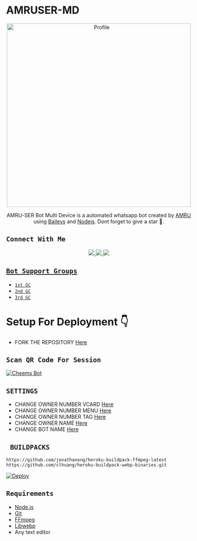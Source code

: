 
# AMRUSER-MD

<p align="center">
  <a href="https://www.instagram.com/_its_me_dron/"><img src="https://i.imgur.com/O5puGK7.jpeg" width="500" alt="Profile"/> </a>
</p>
<p align="center">
AMRU-SER Bot Multi Device is a automated whatsapp bot created by <a href="https://github.com/AMRUSIR" target="_blank">AMRU</a> using <a href="https://github.com/adiwajshing/Baileys" target="_blank">Baileys</a> and <a href="https://github.com/nodejs" target="_blank">Nodejs</a>. Dont forget to give a star 🍭.
</p>

## ```Connect With Me```
<p align="center">
<a href="https://wa.me/917025631103"><img src="https://img.shields.io/badge/Contact AMRU-25D366?style=for-the-badge&logo=whatsapp&logoColor=white" />
<a href="https://chat.whatsapp.com/HYj9wu5Jrv6CROxyeQbHoS"><img src="https://img.shields.io/badge/Join Official GC-25D366?style=for-the-badge&logo=whatsapp&logoColor=white" />
<a href="https://youtube.com/channel/"><img src="https://img.shields.io/badge/Subscribe AMRU-ff0000?style=for-the-badge&logo=youtube&logoColor=ff000000&link=https://www.youtube.com/c/BOTINDO" /><br>
</p>


## ```Bot Support Groups```

- [`1st GC`](https://chat.whatsapp.com/HYj9wu5Jrv6CROxyeQbHoS)
- [`2nd GC`](https://chat.whatsapp.com/LS1Xx3fSqg7FpSYSjKWhL5)
- [`3rd GC`](https://chat.whatsapp.com/EcycNbJFCVT5ZsG9xIGkqd)

# Setup For Deployment 👇

- FORK THE REPOSITORY [Here](https://github.com/AMRUSIR/AMRU-SER-MD/fork)

## `Scan QR Code For Session`
[![Cheems Bot](https://repl.it/badge/github/quiec/whatsasena)](https://replit.com/@Itsme-soman/AMRU-SER-MD?output%20only=1&lite=1#index.js)

## `SETTINGS`

- CHANGE OWNER NUMBER VCARD [Here](https://github.com/AMRUSIR/AMRU-SER-MD/blob/master/settings.js#L58)
- CHANGE OWNER NUMBER MENU [Here](https://github.com/AMRUSIR/AMRU-SER-MD/blob/master/settings.js#L65)
- CHANGE OWNER NUMBER TAG [Here](https://github.com/AMRUSIR/AMRU-SER-MD/blob/master/settings.js#L66)
- CHANGE OWNER NAME [Here](https://github.com/AMRUSIR/AMRU-SER-MD/blob/master/settings.js#L59)
- CHANGE BOT NAME [Here](https://github.com/AMRUSIR/AMRU-SER-MD/blob/master/settings.js#L67)

## ` BUILDPACKS`

```
https://github.com/jonathanong/heroku-buildpack-ffmpeg-latest
https://github.com/clhuang/heroku-buildpack-webp-binaries.git
```

[![Deploy](https://www.herokucdn.com/deploy/button.svg)](https://heroku.com/deploy?template=https://github.com/AMRUSIR/AMRU-SER-MD)
## `Requirements`
* [Node.js](https://nodejs.org/en/)
* [Git](https://git-scm.com/downloads)
* [FFmpeg](https://github.com/BtbN/FFmpeg-Builds/releases/download/autobuild-2020-12-08-13-03/ffmpeg-n4.3.1-26-gca55240b8c-win64-gpl-4.3.zip)
* [Libwebp](https://developers.google.com/speed/webp/download)
* Any text editor
